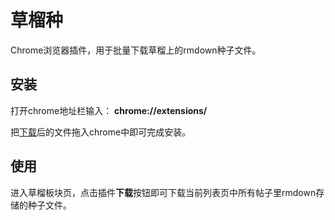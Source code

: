 # 草榴种

Chrome浏览器插件，用于批量下载草榴上的rmdown种子文件。

## 安装

打开chrome地址栏输入： **chrome://extensions/**

把[下载](https://github.com/opsun/caoliuzhong/raw/master/release/cailiuzhong.crx)后的文件拖入chrome中即可完成安装。

## 使用

进入草榴板块页，点击插件**下载**按钮即可下载当前列表页中所有帖子里rmdown存储的种子文件。